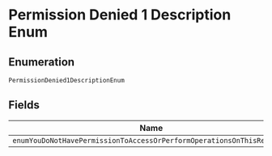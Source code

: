 
# Permission Denied 1 Description Enum

## Enumeration

`PermissionDenied1DescriptionEnum`

## Fields

| Name |
|  --- |
| `enumYouDoNotHavePermissionToAccessOrPerformOperationsOnThisResource` |

